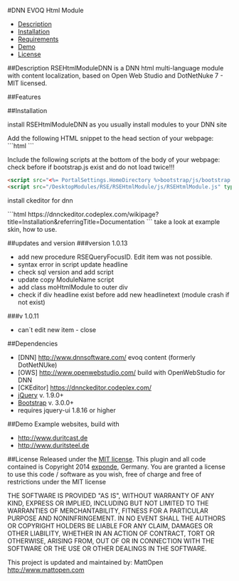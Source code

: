 #DNN EVOQ Html Module

- [Description](#description)
- [Installation](#installation)
- [Requirements](#dependencies)
- [Demo](#demo)
- [License](#license)

##Description
RSEHtmlModuleDNN is a DNN html multi-language module with content localization, based on Open Web Studio and DotNetNuke 7 - MIT licensed.

##Features


##Installation
<p>install RSEHtmlModuleDNN as you usually install modules to your DNN site</p>
Add the following HTML snippet to the head section of your webpage:
```html
<link rel="stylesheet" type="text/css" href="<%= PortalSettings.HomeDirectory %>bootstrap/css/bootstrap.min.css" />
<link rel="stylesheet" type="text/css" href="/DesktopModules/RSE/RSEHtmlModule/RSEHtmlModule.css" />
```

Include the following scripts at the bottom of the body of your webpage:
check before if bootstrap.js exist and do not load twice!!!
```html
<script src="<%= PortalSettings.HomeDirectory %>bootstrap/js/bootstrap.min.js" type="text/javascript"></script>
<script src="/DesktopModules/RSE/RSEHtmlModule/js/RSEHtmlModule.js" type="text/javascript"></script>
```

<p>install ckeditor for dnn</p>
```html
https://dnnckeditor.codeplex.com/wikipage?title=Installation&referringTitle=Documentation
```
take a look at example skin, how to use.

##updates and version
###version 1.0.13 
* add new procedure RSEQueryFocusID. Edit item was not possible. 
* syntax error in script update headline 
* check sql version and add script 
* update copy ModuleName script 
* add class moHtmlModule to outer div 
* check if div headline exist before add new headlinetext (module crash if not exist)

###v 1.0.11
* can´t edit new item - close


##Dependencies
* [DNN] http://www.dnnsoftware.com/ evoq content (formerly DotNetNUke)
* [OWS] http://www.openwebstudio.com/ build with OpenWebStudio for DNN
* [CKEditor] https://dnnckeditor.codeplex.com/
* [jQuery](https://jquery.com/) v. 1.9.0+
* [Bootstrap](http://getbootstrap.com/) v. 3.0.0+
* requires jquery-ui 1.8.16 or higher


##Demo
Example websites, build with 
* http://www.duritcast.de
* http://www.duritsteel.de

##License
Released under the [MIT license](http://www.opensource.org/licenses/MIT).
This plugin and all code contained is Copyright 2014 <a href="http://www.exponde.com" >exponde</a>, Germany. You are granted a license to use this code / software as you wish, free of charge and free of restrictions under the MIT license

THE SOFTWARE IS PROVIDED "AS IS", WITHOUT WARRANTY OF ANY KIND, EXPRESS OR
IMPLIED, INCLUDING BUT NOT LIMITED TO THE WARRANTIES OF MERCHANTABILITY,
FITNESS FOR A PARTICULAR PURPOSE AND NONINFRINGEMENT. IN NO EVENT SHALL THE
AUTHORS OR COPYRIGHT HOLDERS BE LIABLE FOR ANY CLAIM, DAMAGES OR OTHER
LIABILITY, WHETHER IN AN ACTION OF CONTRACT, TORT OR OTHERWISE, ARISING FROM,
OUT OF OR IN CONNECTION WITH THE SOFTWARE OR THE USE OR OTHER DEALINGS IN THE
SOFTWARE.

This project is updated and maintained by:
MattOpen http://www.mattopen.com
